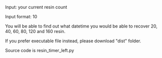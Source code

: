 Input: your current resin count

Input format: 10

You will be able to find out what datetime you would be able to recover 20, 40, 60, 80, 120 and 160 resin.

If you prefer executable file instead, please download "dist" folder.

Source code is resin_timer_left.py
